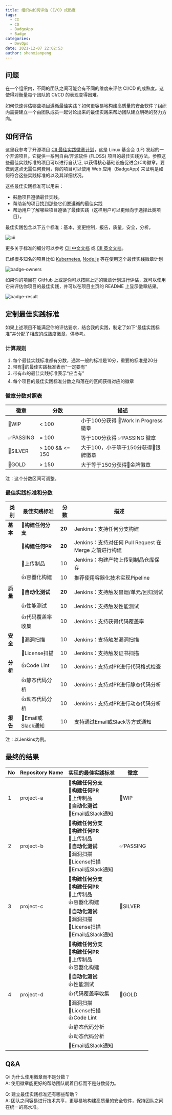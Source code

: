 ```yaml
---
title: 组织内如何评估 CI/CD 成熟度
tags:
  - CI
  - CD
  - BadgeApp
  - Badge
categories:
  - DevOps
date: 2021-12-07 22:02:53
author: shenxianpeng
---
```


## 问题

在一个组织内，不同的团队之间可能会有不同的维度来评估 CI/CD 的成熟度。这使得对衡量每个团队的 CI/CD 的表现变得困难。

如何快速评估哪些项目遵循最佳实践？如何更容易地构建高质量的安全软件？组织内需要建立一个由团队成员一起讨论出来的最佳实践来帮助团队建立明确的努力方向。

## 如何评估

这里我参考了开源项目 [CII 最佳实践徽章计划](https://github.com/coreinfrastructure/best-practices-badge)，这是 Linux 基金会 (LF) 发起的一个开源项目。它提供一系列自由/开源软件 (FLOSS) 项目的最佳实践方法。参照这些最佳实践标准的项目可以进行自认证, 以获得核心基础设施促进会(CII)徽章。要做到这点无需任何费用，你的项目可以使用 Web 应用（BadgeApp) 来证明是如何符合这些实践标准的以及其详细状况。

这些最佳实践标准可以用来：

* 鼓励项目遵循最佳实践。
* 帮助新的项目找到那些它们要遵循的最佳实践
* 帮助用户了解哪些项目遵循了最佳实践（这样用户可以更倾向于选择此类项目）。

最佳实践包含以下五个标准：基本，变更控制，报告，质量，安全，分析。

![cii](cicd-assessment/cii.png)

更多关于标准的细分可以参考 [CII 中文文档](https://hardenedlinux.github.io/2016/08/04/best-practices-criteria-for-floss-part1.html) 或 [CII 英文文档](https://github.com/coreinfrastructure/best-practices-badge/blob/main/doc/criteria.md)。

已经很多知名的项目比如 [Kubernetes](https://bestpractices.coreinfrastructure.org/en/projects/569), [Node.js](https://bestpractices.coreinfrastructure.org/en/projects/29) 等在使用这个最佳实践徽章计划

![badge-owners](cicd-assessment/badge-owners.png)

如果你的项目在 GitHub 上或是你可以按照上述的徽章计划进行评估，就可以使用它来评估你项目的最佳实践，并可以在项目主页的 README 上显示徽章结果。

![badge-result](cicd-assessment/badge-result.png)
## 定制最佳实践标准

如果上述项目不能满足你的评估要求，结合我的实践，制定了如下“最佳实践标准”并分配了相应的成熟度徽章，供参考。
### 计算规则

1. 每个最佳实践标准都有分数，通常一般的标准是10分，重要的标准是20分
2. 带有🔰的最佳实践标准表示“一定要有”
3. 带有👍的最佳实践标准表示“应当有”
4. 每个项目的最佳实践标准分数之和落在的区间获得对应的徽章

### 徽章分数对照表

|徽章  | 分数 | 描述
|----  | --  | -- |
| 🚩WIP | < 100 | 小于100分获得 🚩Work In Progress 徽章 |
| ✅PASSING | = 100 | 等于100分获得 ✅PASSING 徽章 |
| 🥈SILVER | > 100 && <= 150 | 大于100，小于等于150分获得🥈银牌徽章 |
| 🥇GOLD | > 150 | 大于等于150分获得🥇金牌徽章 |

注：这个分数区间可调整。

### 最佳实践标准和分数

|类别      | 最佳实践标准        | 分数 | 描述 |
|----      | ----------------- | -----| ----------- |
|**基本**  | 🔰**构建任何分支** | **20** | Jenkins：支持任何分支构建 |
|          | 🔰**构建任何PR**  | **20** | Jenkins：支持对任何 Pull Request 在 Merge 之前进行构建 |
|          | 🔰上传制品        | 10 | Jenkins：构建产物上传到制品仓库保存 |
|          | 👍容器化构建      | 10  | 推荐使用容器化技术实现Pipeline |
| **质量** | 🔰**自动化测试**   | **20** | Jenkins：支持触发冒烟/单元/回归测试 |
|          | 👍性能测试        | 10 | Jenkins：支持触发性能测试 |
|          | 👍代码覆盖率收集  | 10 | Jenkins：支持获得代码覆盖率 |
| **安全** | 🔰漏洞扫描        | 10  |  Jenkins：支持触发漏洞扫描 |
|          | 🔰License扫描    | 10  | Jenkins：支持触发证书扫描 |
| **分析**  | 👍Code Lint     | 10  | Jenkins：支持对PR进行代码格式检查 |
|          | 👍静态代码分析    | 10  | Jenkins：支持对PR进行静态代码分析 |
|          | 👍动态代码分析    | 10  | Jenkins：支持对PR进行动态代码分析 |
| **报告** | 🔰Email或Slack通知 | 10 | 支持通过Email或Slack等方式通知 |

注：以Jenkins为例。

## 最终的结果

|No | Repository Name | 实现的最佳实践标准 |徽章 |
|---| --------------- | --------- | ---- |
| 1 | project-a       | 🔰**构建任何分支**</br>🔰**构建任何PR**</br>🔰上传制品</br>🔰**自动化测试**</br>🔰Email或Slack通知 | 🚩WIP |
| 2 | project-b       | 🔰**构建任何分支**</br>🔰**构建任何PR**</br>🔰上传制品</br>🔰**自动化测试**</br>🔰漏洞扫描</br>🔰License扫描</br>🔰Email或Slack通知 | ✅PASSING |
| 3 | project-c       | 🔰**构建任何分支**</br>🔰**构建任何PR**</br>🔰上传制品</br>👍容器化构建</br>🔰**自动化测试**</br>🔰漏洞扫描</br>🔰License扫描</br>🔰Email或Slack通知 | 🥈SILVER |
| 4 | project-d       | 🔰**构建任何分支**</br>🔰**构建任何PR**</br>🔰上传制品</br>👍容器化构建</br>🔰**自动化测试**</br>👍性能测试</br>👍代码覆盖率收集</br>🔰漏洞扫描</br>🔰License扫描</br>👍Code Lint</br>👍静态代码分析</br>👍动态代码分析</br>🔰Email或Slack通知 | 🥇GOLD |

## Q&A

Q: 为什么使用徽章而不是分数？\
A: 使用徽章能更好的帮助团队朝着目标而不是分数努力。

Q: 建立最佳实践标准还有哪些帮助？\
A: 团队之间容易进行技术共享，更容易地构建高质量的安全软件，保持团队之间在统一的高水准。
